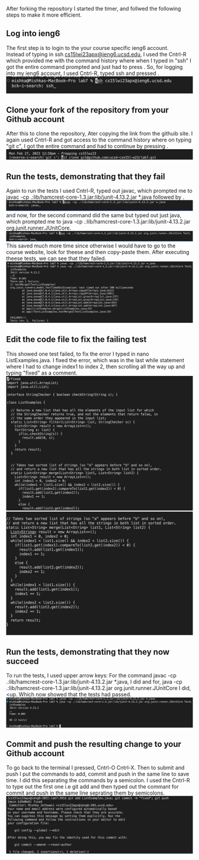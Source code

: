 After forking the repository I started the timer, and follwed the following steps to make it more efficient. <br>
## Log into ieng6

The first step is to login to the your course specific ieng6 account. <br>
Instead of typing in ssh cs15lwi23apx@ieng6.ucsd.edu, I used the Cntrl-R which provided me with the command history where when I typed in "ssh" I got the entire command prompted and just had to press <enter>. 
 So, for logging into my ieng6 account, I used Cntrl-R, typed ssh and pressed <enter>.
  ![Image](one1.png)
  
 ## Clone your fork of the repository from your Github account
 
  After this to clone the repository, Ater copying the link from the githuib site. 
 I again used Cntrl-R and got access to the command history where on typing "git c", I got the entire command and had to continue by pressing  <enter>.
  ![Image](two2.png)
 
 ## Run the tests, demonstrating that they fail
 Again to run the tests I used Cntrl-R, typed out javac, which prompted me to javac -cp .:lib/hamcrest-core-1.3.jar:lib/junit-4.13.2.jar *.java followed by <enter>. 
   ![Image](three3.png)
 and now, for the second command did the same but typed out just java, which prompted me to java -cp .:lib/hamcrest-core-1.3.jar:lib/junit-4.13.2.jar org.junit.runner.JUnitCore.
   ![Image](four4.png)
 This saved much more time since otherwise I would have to go to the course website, look for theese and then copy-paste them.
 After executing theese tests, we can see that they failed.
  ![Image](five5.png)
 
 ## Edit the code file to fix the failing test
   
  This showed one test failed, to fix the error I typed in nano ListExamples.java.
  I fixed the error, which was in the last while statement where I had to change index1 to index 2, then scrolling all the way up and typing "fixed" as a comment. 
 ![Image](six6.png)
  ![Image](seven7.png)
  
 ## Run the tests, demonstrating that they now succeed

   To run the tests, I used upper arrow keys: 
  For the command javac -cp .:lib/hamcrest-core-1.3.jar:lib/junit-4.13.2.jar *.java, I did <up><up><enter>
  and for, java -cp .:lib/hamcrest-core-1.3.jar:lib/junit-4.13.2.jar org.junit.runner.JUnitCore I did,<up<up><up><enter>.
 Which now showed that the tests had passed. 
   ![Image](eight8.png)
 
 ## Commit and push the resulting change to your Github account 
 To go back to the terminal I pressed, Cntrl-O <enter> Cntrl-X. 
 Then to submit and push I put the commands to add, commit and push in the same line to save time. I did this separating the commands by a semicolon. I used the Cntrl-R to type out the first one i.e git add and then typed out the commant for commit and push in the same line seprating them by semicolons.
    ![Image](nine9.png)
 
  
  
  
  
  
  
  












